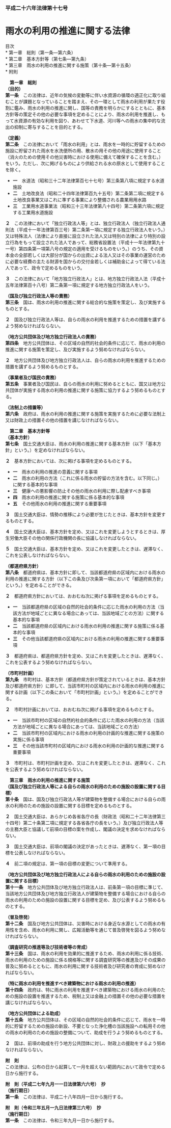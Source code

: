 ### 平成二十六年法律第十七号  
# 雨水の利用の推進に関する法律  
  
目次  
	* 第一章　総則（第一条―第六条）  
	* 第二章　基本方針等（第七条―第九条）  
	* 第三章　雨水の利用の推進に関する施策（第十条―第十五条）  
	* 附則  
  
&emsp;**第一章　総則**  
**（目的）**  
**第一条**　この法律は、近年の気候の変動等に伴い水資源の循環の適正化に取り組むことが課題となっていることを踏まえ、その一環として雨水の利用が果たす役割に鑑み、雨水の利用の推進に関し、国等の責務を明らかにするとともに、基本方針等の策定その他の必要な事項を定めることにより、雨水の利用を推進し、もって水資源の有効な利用を図り、あわせて下水道、河川等への雨水の集中的な流出の抑制に寄与することを目的とする。  
  
**（定義）**  
**第二条**　この法律において「雨水の利用」とは、雨水を一時的に貯留するための施設に貯留された雨水を水洗便所の用、散水の用その他の用途に使用すること（消火のための使用その他災害時における使用に備えて確保することを含む。）をいう。ただし、次に掲げるものにより供給される水の原水として使用することを除く。  
* **一**　水道法（昭和三十二年法律第百七十七号）第三条第八項に規定する水道施設  
* **二**　土地改良法（昭和二十四年法律第百九十五号）第二条第二項に規定する土地改良事業又はこれに準ずる事業により整備される農業用用水路  
* **三**　工業用水道事業法（昭和三十三年法律第八十四号）第二条第六項に規定する工業用水道施設  
  
**２**　この法律において「独立行政法人等」とは、独立行政法人（独立行政法人通則法（平成十一年法律第百三号）第二条第一項に規定する独立行政法人をいう。）又は特殊法人（法律により直接に設立された法人又は特別の法律により特別の設立行為をもって設立された法人であって、総務省設置法（平成十一年法律第九十一号）第四条第一項第八号の規定の適用を受けるものをいう。）のうち、その資本金の全部若しくは大部分が国からの出資による法人又はその事業の運営のために必要な経費の主たる財源を国からの交付金若しくは補助金によって得ている法人であって、政令で定めるものをいう。  
  
**３**　この法律において「地方独立行政法人」とは、地方独立行政法人法（平成十五年法律第百十八号）第二条第一項に規定する地方独立行政法人をいう。  
  
**（国及び独立行政法人等の責務）**  
**第三条**　国は、雨水の利用の推進に関する総合的な施策を策定し、及び実施するものとする。  
  
**２**　国及び独立行政法人等は、自らの雨水の利用を推進するための措置を講ずるよう努めなければならない。  
  
**（地方公共団体及び地方独立行政法人の責務）**  
**第四条**　地方公共団体は、その区域の自然的社会的条件に応じて、雨水の利用の推進に関する施策を策定し、及び実施するよう努めなければならない。  
  
**２**　地方公共団体及び地方独立行政法人は、自らの雨水の利用を推進するための措置を講ずるよう努めるものとする。  
  
**（事業者及び国民の責務）**  
**第五条**　事業者及び国民は、自らの雨水の利用に努めるとともに、国又は地方公共団体が実施する雨水の利用の推進に関する施策に協力するよう努めるものとする。  
  
**（法制上の措置等）**  
**第六条**　政府は、雨水の利用の推進に関する施策を実施するために必要な法制上又は財政上の措置その他の措置を講じなければならない。  
  
&emsp;**第二章　基本方針等**  
**（基本方針）**  
**第七条**　国土交通大臣は、雨水の利用の推進に関する基本方針（以下「基本方針」という。）を定めなければならない。  
  
**２**　基本方針においては、次に掲げる事項を定めるものとする。  
* **一**　雨水の利用の推進の意義に関する事項  
* **二**　雨水の利用の方法（これに係る雨水の貯留の方法を含む。以下同じ。）に関する基本的な事項  
* **三**　健康への悪影響の防止その他の雨水の利用に際し配慮すべき事項  
* **四**　雨水の利用の推進に関する施策に係る基本的な事項  
* **五**　その他雨水の利用の推進に関する重要事項  
  
**３**　国土交通大臣は、情勢の推移により必要が生じたときは、基本方針を変更するものとする。  
  
**４**　国土交通大臣は、基本方針を定め、又はこれを変更しようとするときは、厚生労働大臣その他の関係行政機関の長に協議しなければならない。  
  
**５**　国土交通大臣は、基本方針を定め、又はこれを変更したときは、遅滞なく、これを公表しなければならない。  
  
**（都道府県方針）**  
**第八条**　都道府県は、基本方針に即して、当該都道府県の区域内における雨水の利用の推進に関する方針（以下この条及び次条第一項において「都道府県方針」という。）を定めることができる。  
  
**２**　都道府県方針においては、おおむね次に掲げる事項を定めるものとする。  
* **一**　当該都道府県の区域の自然的社会的条件に応じた雨水の利用の方法（当該方法が地域ごとに異なる場合にあっては、当該地域ごとの方法）に関する基本的な事項  
* **二**　当該都道府県の区域内における雨水の利用の推進に関する施策に係る基本的な事項  
* **三**　その他当該都道府県の区域内における雨水の利用の推進に関する重要事項  
  
**３**　都道府県は、都道府県方針を定め、又はこれを変更したときは、遅滞なく、これを公表するよう努めなければならない。  
  
**（市町村計画）**  
**第九条**　市町村は、基本方針（都道府県方針が策定されているときは、基本方針及び都道府県方針）に即して、当該市町村の区域内における雨水の利用の推進に関する計画（以下この条において「市町村計画」という。）を定めることができる。  
  
**２**　市町村計画においては、おおむね次に掲げる事項を定めるものとする。  
* **一**　当該市町村の区域の自然的社会的条件に応じた雨水の利用の方法（当該方法が地域ごとに異なる場合にあっては、当該地域ごとの方法）  
* **二**　当該市町村の区域内における雨水の利用の計画的な推進に関する施策の実施に係る事項  
* **三**　その他当該市町村の区域内における雨水の利用の計画的な推進に関する重要事項  
  
**３**　市町村は、市町村計画を定め、又はこれを変更したときは、遅滞なく、これを公表するよう努めなければならない。  
  
&emsp;**第三章　雨水の利用の推進に関する施策**  
**（国及び独立行政法人等による自らの雨水の利用のための施設の設置に関する目標）**  
**第十条**　国は、国及び独立行政法人等が建築物を整備する場合における自らの雨水の利用のための施設の設置に関する目標を定めるものとする。  
  
**２**　国土交通大臣は、あらかじめ各省各庁の長（財政法（昭和二十二年法律第三十四号）第二十条第二項に規定する各省各庁の長をいう。）及び独立行政法人等の主務大臣と協議して前項の目標の案を作成し、閣議の決定を求めなければならない。  
  
**３**　国土交通大臣は、前項の閣議の決定があったときは、遅滞なく、第一項の目標を公表しなければならない。  
  
**４**　前二項の規定は、第一項の目標の変更について準用する。  
  
**（地方公共団体及び地方独立行政法人による自らの雨水の利用のための施設の設置に関する目標）**  
**第十一条**　地方公共団体及び地方独立行政法人は、前条第一項の目標に準じて、当該地方公共団体及び地方独立行政法人が建築物を整備する場合における自らの雨水の利用のための施設の設置に関する目標を定め、及び公表するよう努めるものとする。  
  
**（普及啓発）**  
**第十二条**　国及び地方公共団体は、災害時における身近な水源としての雨水の有用性を含め、雨水の利用に関し、広報活動等を通じて普及啓発を図るよう努めなければならない。  
  
**（調査研究の推進等及び技術者等の育成）**  
**第十三条**　国は、雨水の利用を効果的に推進するため、雨水の利用に係る技術、雨水の利用のための施設に係る規格等に関する調査研究等の推進及びその成果の普及に努めるとともに、雨水の利用に関する技術者及び研究者の育成に努めなければならない。  
  
**（特に雨水の利用を推進すべき建築物における雨水の利用の推進）**  
**第十四条**　政府は、特に雨水の利用を推進すべき建築物における雨水の利用のための施設の設置を推進するため、税制上又は金融上の措置その他の必要な措置を講じなければならない。  
  
**（地方公共団体による助成）**  
**第十五条**　地方公共団体は、その区域の自然的社会的条件に応じて、雨水を一時的に貯留するための施設の新設、不要となった浄化槽の当該施設への転用その他の雨水の利用のための施設の整備について、助成を行うよう努めるものとする。  
  
**２**　国は、前項の助成を行う地方公共団体に対し、財政上の援助をするよう努めなければならない。  
  
**附　則**  
この法律は、公布の日から起算して一月を超えない範囲内において政令で定める日から施行する。  
  
**附　則（平成二七年九月一一日法律第六六号）　抄**  
**（施行期日）**  
**第一条**　この法律は、平成二十八年四月一日から施行する。  
  
**附　則（令和三年五月一九日法律第三六号）　抄**  
**（施行期日）**  
**第一条**　この法律は、令和三年九月一日から施行する。  
  
